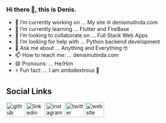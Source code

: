 ### Hi there 👋, this is Denis.

<!--
**DenisWritesCode/DenisWritesCode** is a ✨ _special_ ✨ repository because its `README.md` (this file) appears on your GitHub profile.
-->
- 🔭 I’m currently working on ... My site 🌐 denismutinda.com
- 🌱 I’m currently learning ... Flutter and FireBase
- 👯 I’m looking to collaborate on ... Full Stack Web Apps
- 🤔 I’m looking for help with ... Python backend development
- 💬 Ask me about ... Anything and Everything 🤓
- 📫 How to reach me: ... denismutinda.com
- 😄 Pronouns: ... He/Him
- ⚡ Fun fact: ... I am ambidextrous 👐

## Social Links
[<img align="left" src='https://cdn.jsdelivr.net/npm/simple-icons@3.0.1/icons/github.svg' alt='github' height='40' width='50'>](https://github.com/DenisWritesCode)  [<img align="left" src='https://cdn.jsdelivr.net/npm/simple-icons@3.0.1/icons/linkedin.svg' alt='linkedin' height='40' width='50'>](https://www.linkedin.com/in/https://www.linkedin.com/in/denis-mutinda-241500191//)  [<img align="left" src='https://cdn.jsdelivr.net/npm/simple-icons@3.0.1/icons/instagram.svg' alt='instagram' height='40' width='50'>](https://www.instagram.com/DenisWritesCode/)  [<img align="left" src='https://cdn.jsdelivr.net/npm/simple-icons@3.0.1/icons/twitter.svg' alt='twitter' height='40' width='50'>](https://twitter.com/DenisMMutinda)  [<img align="left" src='https://cdn.jsdelivr.net/npm/simple-icons@3.0.1/icons/icloud.svg' alt='website' height='40' width='50'>](denismutinda.com)  
